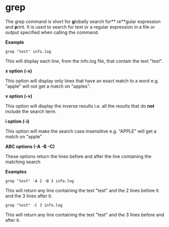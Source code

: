 # grep

The grep command is short for **g**lobally search for** re**gular expression and **p**rint. It is used to search for text or a regular expression in a file or output specified when calling the command.

**Example**

`grep "test" info.log`

This will display each line, from the info.log file, that contain the text "test".

**x option \(-x\)**

This option will display only lines that have an exact match to a word e.g. "apple" will not get a match on "apples".

**v option \(-v\)**

This option will display the inverse results i.e. all the results that do **not** include the search term.

**i option \(-i\)**

This option will make the search case insensitive e.g. "APPLE" will get a match on "apple"

**ABC options \(-A -B -C\)**

These options return the lines before and after the line containing the matching search

**Examples**

`grep "test" -A 2 -B 3 info.log`

This will return any line containing the text "test" and the 2 lines before it and the 3 lines after it.

`grep "test" -C 3 info.log`

This will return any line containing the text "test" and the 3 lines before and after it.

